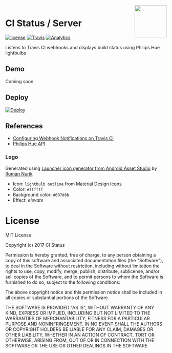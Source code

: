 <img align="right" width="100" height="100" src="/public/ci-logo.png">

# CI Status / Server

[![license](https://img.shields.io/github/license/ci-status/server.svg)](#license)
[![Travis](https://img.shields.io/travis/ci-status/server.svg)](https://travis-ci.org/ci-status/server)
[![Analytics](https://ga-beacon.appspot.com/UA-107562230-1/ci-status/server)](https://github.com/igrigorik/ga-beacon)

Listens to Travis CI webhooks and displays build status using Philips Hue lightbulbs

## Demo

Coming soon

## Deploy

[![Deploy](https://www.herokucdn.com/deploy/button.svg)](https://heroku.com/deploy?template=https://github.com/ci-status/server)

## References

* [Configuring Webhook Notifications on Travis CI](https://docs.travis-ci.com/user/notifications/#Configuring-webhook-notifications)
* [Philips Hue API](https://www.developers.meethue.com)

### Logo

Generated using [Launcher icon generator from Android Asset Studio](https://github.com/romannurik/AndroidAssetStudio) by [Roman Nurik](https://github.com/romannurik)
 
* Icon: `lightbulb outline` from [Material Design Icons](https://material.io/icons/#ic_lightbulb_outline)
* Color: `#ffffff`
* Background color: `#607d8b`
* Effect: _elevate_

# License

MIT License

Copyright (c) 2017 CI Status

Permission is hereby granted, free of charge, to any person obtaining a copy
of this software and associated documentation files (the "Software"), to deal
in the Software without restriction, including without limitation the rights
to use, copy, modify, merge, publish, distribute, sublicense, and/or sell
copies of the Software, and to permit persons to whom the Software is
furnished to do so, subject to the following conditions:

The above copyright notice and this permission notice shall be included in all
copies or substantial portions of the Software.

THE SOFTWARE IS PROVIDED "AS IS", WITHOUT WARRANTY OF ANY KIND, EXPRESS OR
IMPLIED, INCLUDING BUT NOT LIMITED TO THE WARRANTIES OF MERCHANTABILITY,
FITNESS FOR A PARTICULAR PURPOSE AND NONINFRINGEMENT. IN NO EVENT SHALL THE
AUTHORS OR COPYRIGHT HOLDERS BE LIABLE FOR ANY CLAIM, DAMAGES OR OTHER
LIABILITY, WHETHER IN AN ACTION OF CONTRACT, TORT OR OTHERWISE, ARISING FROM,
OUT OF OR IN CONNECTION WITH THE SOFTWARE OR THE USE OR OTHER DEALINGS IN THE
SOFTWARE.
